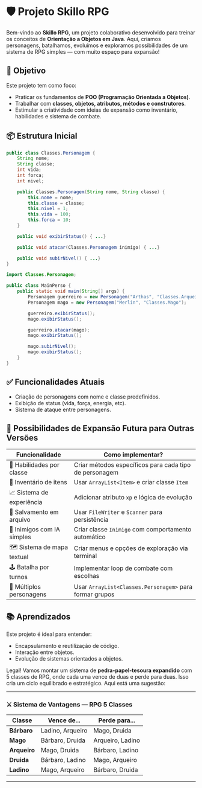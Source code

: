
# 🛡️ Projeto Skillo RPG

Bem-vindo ao **Skillo RPG**, um projeto colaborativo desenvolvido para treinar os conceitos de **Orientação a Objetos em Java**. Aqui, criamos personagens, batalhamos, evoluímos e exploramos possibilidades de um sistema de RPG simples — com muito espaço para expansão!

## 🎯 Objetivo

Este projeto tem como foco:

- Praticar os fundamentos de **POO (Programação Orientada a Objetos)**.
- Trabalhar com **classes, objetos, atributos, métodos e construtores**.
- Estimular a criatividade com ideias de expansão como inventário, habilidades e sistema de combate.

## 📦 Estrutura Inicial

```java
public class Classes.Personagem {
    String nome;
    String classe;
    int vida;
    int forca;
    int nivel;

    public Classes.Personagem(String nome, String classe) {
        this.nome = nome;
        this.classe = classe;
        this.nivel = 1;
        this.vida = 100;
        this.forca = 10;
    }

    public void exibirStatus() { ...}

    public void atacar(Classes.Personagem inimigo) { ...}

    public void subirNivel() { ...}
}
```

```java
import Classes.Personagem;

public class MainPerso {
    public static void main(String[] args) {
        Personagem guerreiro = new Personagem("Arthas", "Classes.Arqueiro");
        Personagem mago = new Personagem("Merlin", "Classes.Mago");

        guerreiro.exibirStatus();
        mago.exibirStatus();

        guerreiro.atacar(mago);
        mago.exibirStatus();

        mago.subirNivel();
        mago.exibirStatus();
    }
}
```

## ✅ Funcionalidades Atuais

- Criação de personagens com nome e classe predefinidos.
- Exibição de status (vida, força, energia, etc).
- Sistema de ataque entre personagens.

## 🚀 Possibilidades de Expansão Futura para Outras Versões

| Funcionalidade                  | Como implementar? |
|--------------------------------|--------------------|
| 🧠 Habilidades por classe       | Criar métodos específicos para cada tipo de personagem |
| 🎒 Inventário de itens         | Usar `ArrayList<Item>` e criar classe `Item` |
| 📈 Sistema de experiência      | Adicionar atributo `xp` e lógica de evolução |
| 💾 Salvamento em arquivo       | Usar `FileWriter` e `Scanner` para persistência |
| 🧟 Inimigos com IA simples     | Criar classe `Inimigo` com comportamento automático |
| 🗺️ Sistema de mapa textual     | Criar menus e opções de exploração via terminal |
| 🕹️ Batalha por turnos         | Implementar loop de combate com escolhas |
| 👥 Múltiplos personagens       | Usar `ArrayList<Classes.Personagem>` para formar grupos |


## 📚 Aprendizados

Este projeto é ideal para entender:

- Encapsulamento e reutilização de código.
- Interação entre objetos.
- Evolução de sistemas orientados a objetos.

Legal! Vamos montar um sistema de **pedra-papel-tesoura expandido** com 5 classes de RPG, onde cada uma vence de duas e perde para duas. Isso cria um ciclo equilibrado e estratégico. Aqui está uma sugestão:

---

### ⚔️ Sistema de Vantagens — RPG 5 Classes

| Classe   | Vence de...         | Perde para...        |
|----------|---------------------|----------------------|
| **Bárbaro** | Ladino, Arqueiro     | Mago, Druida         |
| **Mago**    | Bárbaro, Druida      | Arqueiro, Ladino     |
| **Arqueiro**| Mago, Druida         | Bárbaro, Ladino      |
| **Druida**  | Bárbaro, Ladino      | Mago, Arqueiro       |
| **Ladino**  | Mago, Arqueiro       | Bárbaro, Druida      |

---


